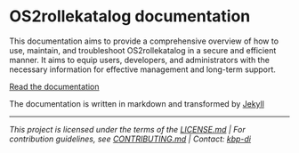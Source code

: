 # OS2rollekatalog documentation
This documentation aims to provide a comprehensive overview of how to use, maintain, and troubleshoot OS2rollekatalog in a secure and efficient manner.
It aims to equip users, developers, and administrators with the necessary information for effective management and long-term support.
  
[Read the documentation](https://os2rollekatalog.github.io/OS2rollekatalog-docs/)

The documentation is written in markdown and transformed by [Jekyll](https://jekyllrb.com/)  

---

*This project is licensed under the terms of the [LICENSE.md](LICENSE.md) | For contribution guidelines, see [CONTRIBUTING.md](CONTRIBUTING.md) | Contact: [kbp-di](https://github.com/kbp-di)*

